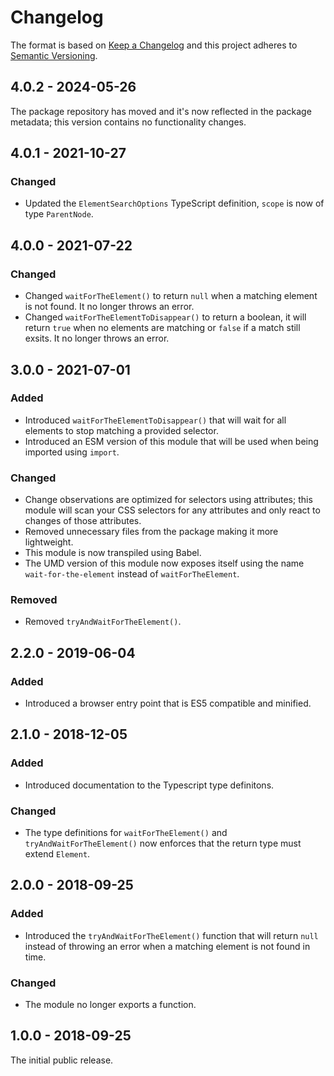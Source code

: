 # Changelog

The format is based on [Keep a Changelog](http://keepachangelog.com/) and this project adheres to [Semantic Versioning](https://semver.org/spec/v2.0.0.html).

## 4.0.2 - 2024-05-26

The package repository has moved and it's now reflected in the package metadata; this version contains no functionality changes.

## 4.0.1 - 2021-10-27

### Changed

- Updated the `ElementSearchOptions` TypeScript definition, `scope` is now of type `ParentNode`.

## 4.0.0 - 2021-07-22

### Changed

- Changed `waitForTheElement()` to return `null` when a matching element is not found. It no longer throws an error.
- Changed `waitForTheElementToDisappear()` to return a boolean, it will return `true` when no elements are matching or `false` if a match still exsits. It no longer throws an error.

## 3.0.0 - 2021-07-01

### Added

- Introduced `waitForTheElementToDisappear()` that will wait for all elements to stop matching a provided selector.
- Introduced an ESM version of this module that will be used when being imported using `import`.

### Changed

- Change observations are optimized for selectors using attributes; this module will scan your CSS selectors for any attributes and only react to changes of those attributes.
- Removed unnecessary files from the package making it more lightweight.
- This module is now transpiled using Babel.
- The UMD version of this module now exposes itself using the name `wait-for-the-element` instead of `waitForTheElement`.

### Removed

- Removed `tryAndWaitForTheElement()`.

## 2.2.0 - 2019-06-04

### Added

- Introduced a browser entry point that is ES5 compatible and minified.

## 2.1.0 - 2018-12-05

### Added

- Introduced documentation to the Typescript type definitons.

### Changed

- The type definitions for `waitForTheElement()` and `tryAndWaitForTheElement()` now enforces that the return type must extend `Element`.

## 2.0.0 - 2018-09-25

### Added

- Introduced the `tryAndWaitForTheElement()` function that will return `null` instead of throwing an error when a matching element is not found in time.

### Changed

- The module no longer exports a function.

## 1.0.0 - 2018-09-25

The initial public release.
